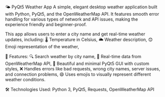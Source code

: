 🌤️ PyQt5 Weather App
A simple, elegant desktop weather application built with Python, PyQt5, and the OpenWeatherMap API.
It features smooth error handling for various types of network and API issues, making the experience friendly and beginner-proof.

This app allows users to enter a city name and get real-time weather updates, including:
🌡️ Temperature in Celsius,
🌥️ Weather description,
😊 Emoji representation of the weather,

🚀 Features:
🔍 Search weather by city name,
📡 Real-time data from OpenWeatherMap API,
🎨 Beautiful and minimal PyQt5 GUI with custom styles,
❌ Handles errors like bad requests, wrong city names, server issues, and connection problems,
😄 Uses emojis to visually represent different weather conditions.

🛠️ Technologies Used: Python 3, PyQt5, Requests, OpenWeatherMap API
